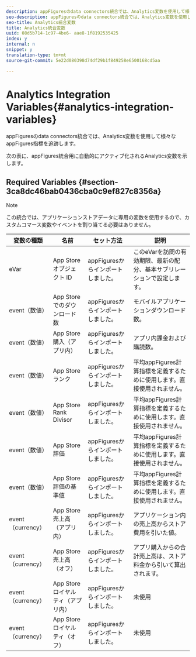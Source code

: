 ```yaml
---
description: appFiguresのdata connectors統合では、Analytics変数を使用して様々なappFigures指標を追跡します。
seo-description: appFiguresのdata connectors統合では、Analytics変数を使用して様々なappFigures指標を追跡します。
seo-title: Analytics統合変数
title: Analytics統合変数
uuid: 08d5b714-1c97-4be6- aae8-1f8192535425
index: y
internal: n
snippet: y
translation-type: tm+mt
source-git-commit: 5e22d080398d74df29b1f849258e6500168cd5aa

---
```



# Analytics Integration Variables{#analytics-integration-variables}

appFiguresのdata connectors統合では、Analytics変数を使用して様々なappFigures指標を追跡します。

次の表に、appFigures統合用に自動的にアクティブ化されるAnalytics変数を示します。

## Required Variables {#section-3ca8dc46bab0436cba0c9ef827c8356a}

>[!NOTE]
>
>この統合では、アプリケーションストアデータに専用の変数を使用するので、カスタムコマース変数やイベントを割り当てる必要はありません。

| 変数の種類 | 名前 | セット方法 | 説明 |
|---|---|---|---|
| eVar | App Store オブジェクト ID | appFiguresからインポートしました。 | このeVarを訪問の有効期限、最新の配分、基本サブリレーションで設定します。 |
| event（数値） | App Store でのダウンロード数 | appFiguresからインポートしました。 | モバイルアプリケーションダウンロード数。 |
| event（数値） | App Store購入（アプリ内） | appFiguresからインポートしました。 | アプリ内課金および購読数。 |
| event（数値） | App Store ランク | appFiguresからインポートしました。 | 平均appFigures計算指標を定義するために使用します。直接使用されません。 |
| event（数値） | App Store Rank Divisor | appFiguresからインポートしました。 | 平均appFigures計算指標を定義するために使用します。直接使用されません。 |
| event（数値） | App Store 評価 | appFiguresからインポートしました。 | 平均appFigures計算指標を定義するために使用します。直接使用されません。 |
| event（数値） | App Store 評価の基準値 | appFiguresからインポートしました。 | 平均appFigures計算指標を定義するために使用します。直接使用されません。 |
| event（currency） | App Store売上高（アプリ内） | appFiguresからインポートしました。 | アプリケーション内の売上高からストア費用を引いた値。 |
| event（currency） | App Store売上高（オフ） | appFiguresからインポートしました。 | アプリ購入からの合計売上高は、ストア料金から引いて算出されます。 |
| event（currency） | App Storeロイヤルティ（アプリ内） | appFiguresからインポートしました。 | 未使用 |
| event（currency） | App Storeロイヤルティ（オフ） | appFiguresからインポートしました。 | 未使用 |

